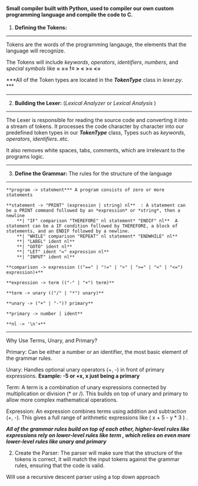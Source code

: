 #### Small compiler built with Python, used to compiler our own custom programming language and compile the code to C.

1) **Defining the Tokens:**

--------------------------------------------------------------------------------------------------------------------------------------------

Tokens are the words of the programming langauge, the elements that the language will recognize. 

The Tokens will include *keywords*, *operators*, *identifiers*, *numbers*, and *special symbols* like __=  ==  !=  >  <  >=  <=__

***All of the Token types are located in the ***TokenType*** class in *lexer.py*. ***

--------------------------------------------------------------------------------------------------------------------------------------------
2) **Building the Lexer:** (*Lexical Analyzer* or *Lexical Analysis* )

--------------------------------------------------------------------------------------------------------------------------------------------
The Lexer is responsible for reading the source code and converting it into a stream of tokens. It processes the code character by character
into our predefined token types in our ***TokenType*** class, Types such as *keywords*, *operators*, *identifiers*..etc.

It also removes white spaces, tabs, comments, which are irrelevant to the programs logic.

--------------------------------------------------------------------------------------------------------------------------------------------
3) **Define the Grammar:** The rules for the structure of the language

--------------------------------------------------------------------------------------------------------------------------------------------
```
**program -> statement*** A program consists of zero or more statements  

**statement -> "PRINT" (expression | string) nl**  : A statement can be a PRINT command followed by an *expression* or *string*, then a newline  
    **| "IF" comparison "THEREFORE" nl statement* "ENDIF" nl**  A statement can be a IF condition followed by THEREFORE, a block of statements, and an ENDIF followed by a newline.  
    **| "WHILE" comparison "REPEAT" nl statement* "ENDWHILE" nl**  
    **| "LABEL" ident nl**  
    **| "GOTO" ident nl**  
    **| "LET" ident "=" expression nl**  
    **| "INPUT" ident nl**

**comparison -> expression (("==" | "!=" | ">" | ">=" | "<" | "<=") expression)+**

**expression -> term (("-" | "+") term)**

**term -> unary (("/" | "*") unary)**

**unary -> ("+" | "-")? primary**

**primary -> number | ident**

**nl -> '\n'+**
```


--------------------------------------------------------------------------------------------------------------------------------------------

Why Use Terms, Unary, and Primary?

Primary: Can be either a number or an identifier, the most basic element of the grammar rules.

Unary: Handles optional unary operators (+, -) in front of primary expressions. **Example: -5 or +x, x just being a primary**

Term: A term is a combination of unary expressions connected by multiplication or division (* or /). This builds on top of unary and primary to allow more complex mathematical operations.

Expression: An expression combines terms using addition and subtraction (+, -). This gives a full range of arithmetic expressions like  ( x + 5 - y * 3 ) .

***All of the grammar rules build on top of each other, higher-level rules like __expressions__ rely on lower-level rules like __term__ , which relies on even more lower-level rules like __unary__ and __primary__***


2) Create the Parser: The parser will make sure that the structure of the tokens is correct, it will match the input tokens against the grammar rules, ensuring that the code is valid.

Will use a recursive descent parser using a top down approach